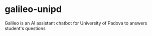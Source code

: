 # galileo-unipd
Galileo is an AI assistant chatbot for University of Padova to answers student's questions
